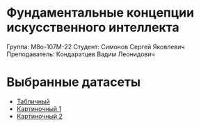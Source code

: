# Фундаментальные концепции искусственного интеллекта

Группа: М8о-107М-22
Студент: Симонов Сергей Яковлевич
Преподаватель: Кондаратцев Вадим Леонидович

# Выбранные датасеты

- [Табличный](https://www.kaggle.com/datasets/uciml/mushroom-classification)
- [Картиночный 1](https://www.kaggle.com/datasets/jessicali9530/caltech256)
- [Картиночный 2](https://www.kaggle.com/datasets/akhiljethwa/forest-vs-desert)
